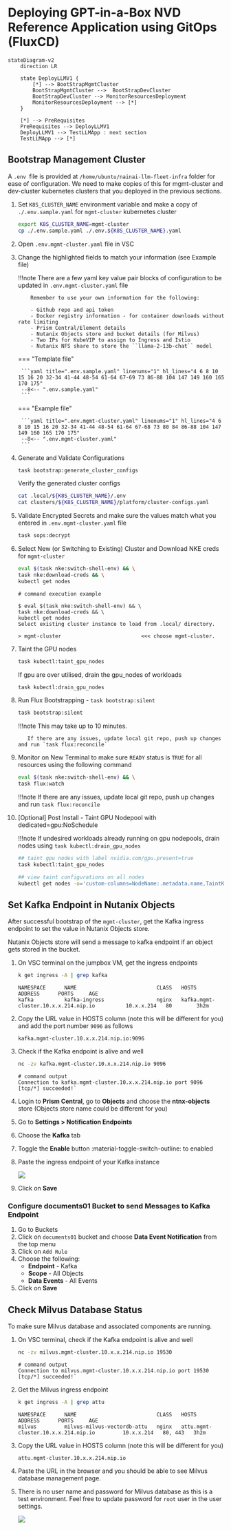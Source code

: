 # Deploying GPT-in-a-Box NVD Reference Application using GitOps (FluxCD)

```mermaid
stateDiagram-v2
    direction LR
    
    state DeployLLMV1 {
        [*] --> BootStrapMgmtCluster
        BootStrapMgmtCluster -->  BootStrapDevCluster
        BootStrapDevCluster --> MonitorResourcesDeployment
        MonitorResourcesDeployment --> [*]
    }

    [*] --> PreRequisites
    PreRequisites --> DeployLLMV1 
    DeployLLMV1 --> TestLLMApp : next section
    TestLLMApp --> [*]
```


## Bootstrap Management Cluster

A ``.env ``file is provided at   ``/home/ubuntu/nainai-llm-fleet-infra`` folder for ease of configuration. We need to make copies of this for mgmt-cluster and dev-cluster kubernetes clusters that you deployed in the previous sections. 

1. Set ``K8S_CLUSTER_NAME`` environment variable and make a copy of `./.env.sample.yaml` for ``mgmt-cluster`` kubernetes cluster

    ```bash
    export K8S_CLUSTER_NAME=mgmt-cluster
    cp ./.env.sample.yaml ./.env.${K8S_CLUSTER_NAME}.yaml
    ```
   
2. Open ``.env.mgmt-cluster.yaml`` file in VSC
   
3. Change the highlighted fields to match your information (see Example file)

    !!!note
           There are a few yaml key value pair blocks of configuration to be updated in ``.env.mgmt-cluster.yaml`` file

           Remember to use your own information for the following:

           - Github repo and api token
           - Docker registry information - for container downloads without rate limiting
           - Prism Central/Element details
           - Nutanix Objects store and bucket details (for Milvus)
           - Two IPs for KubeVIP to assign to Ingress and Istio 
           - Nutanix NFS share to store the ``llama-2-13b-chat`` model
       
    === "Template file"

        ```yaml title=".env.sample.yaml" linenums="1" hl_lines="4 6 8 10 15 16 20 32-34 41-44 48-54 61-64 67-69 73 86-88 104 147 149 160 165 170 175"
        --8<-- ".env.sample.yaml"
        ```
    
    === "Example file"

        ```yaml title=".env.mgmt-cluster.yaml" linenums="1" hl_lines="4 6 8 10 15 16 20 32-34 41-44 48-54 61-64 67-68 73 80 84 86-88 104 147 149 160 165 170 175"
        --8<-- ".env.mgmt-cluster.yaml"
        ```

4. Generate and Validate Configurations
  
    ```bash
    task bootstrap:generate_cluster_configs
    ```

    Verify the generated cluster configs

    ```bash
    cat .local/${K8S_CLUSTER_NAME}/.env
    cat clusters/${K8S_CLUSTER_NAME}/platform/cluster-configs.yaml
    ```

5. Validate Encrypted Secrets and make sure the values match what you entered in ``.env.mgmt-cluster.yaml`` file

    ```bash
    task sops:decrypt
    ```

6. Select New (or Switching to Existing) Cluster and Download NKE creds for ``mgmt-cluster``

    ```bash
    eval $(task nke:switch-shell-env) && \
    task nke:download-creds && \
    kubectl get nodes
    ```
    ``` { .text, .no-copy}
    # command execution example

    $ eval $(task nke:switch-shell-env) && \
    task nke:download-creds && \
    kubectl get nodes
    Select existing cluster instance to load from .local/ directory.
                                 
    > mgmt-cluster                          <<< choose mgmt-cluster.   
    ```

7.  Taint the GPU nodes
    
    ```bash
    task kubectl:taint_gpu_nodes
    ```
    If gpu are over utilised, drain the gpu_nodes of workloads

    ```bash
    task kubectl:drain_gpu_nodes
    ```

8.  Run Flux Bootstrapping - `task bootstrap:silent`

    ```bash
    task bootstrap:silent
    ```
    !!!note
           This may take up to 10 minutes.

           If there are any issues, update local git repo, push up changes and run `task flux:reconcile`

9.  Monitor on New Terminal to make sure ``READY`` status is ``TRUE`` for all resources using the following command

    ```bash
    eval $(task nke:switch-shell-env) && \
    task flux:watch
    ```

    !!!note
           If there are any issues, update local git repo, push up changes and run `task flux:reconcile`

10. [Optional] Post Install - Taint GPU Nodepool with dedicated=gpu:NoSchedule

    !!!note
           If undesired workloads already running on gpu nodepools, drain nodes using `task kubectl:drain_gpu_nodes`

    ```bash
    ## taint gpu nodes with label nvidia.com/gpu.present=true
    task kubectl:taint_gpu_nodes

    ## view taint configurations on all nodes
    kubectl get nodes -o='custom-columns=NodeName:.metadata.name,TaintKey:.spec.taints[*].key,TaintValue:.spec.taints[*].value,TaintEffect:.spec.taints[*].effect'
    ```

## Set Kafka Endpoint in Nutanix Objects

After successful bootstrap of the ``mgmt-cluster``, get the Kafka ingress endpoint to set the value in Nutanix Objects store. 

Nutanix Objects store will send a message to kafka endpoint if an object gets stored in the bucket.

1. On VSC terminal on the jumpbox VM, get the ingress endpoints
   
    ```bash
    k get ingress -A | grep kafka
    ```

    ``` { .text .no-copy } 
    NAMESPACE      NAME                          CLASS   HOSTS                                         ADDRESS      PORTS     AGE
    kafka          kafka-ingress                 nginx   kafka.mgmt-cluster.10.x.x.214.nip.io          10.x.x.214   80        3h2m         
    ```

2. Copy the URL value in HOSTS column (note this will be different for you) and add the port number ``9096`` as follows
   
    ``` { .text .no-copy }
    kafka.mgmt-cluster.10.x.x.214.nip.io:9096
    ```

3. Check if the Kafka endpoint is alive and well
   
    ```bash
    nc -zv kafka.mgmt-cluster.10.x.x.214.nip.io 9096
    ```
    ```{ .text, .no-copy}
    # command output
    Connection to kafka.mgmt-cluster.10.x.x.214.nip.io port 9096 [tcp/*] succeeded!`
    ```

4. Login to **Prism Central**, go to **Objects** and choose the **ntnx-objects** store (Objects store name could be different for you)
5. Go to **Settings > Notification Endpoints**
6. Choose the **Kafka** tab
7. Toggle the **Enable** button :material-toggle-switch-outline: to enabled
8. Paste the ingress endpoint of your Kafka instance

    ![](images/notification_ep.png)
9.  Click on **Save**

### Configure documents01 Bucket to send Messages to Kafka Endpoint

1. Go to Buckets
2. Click on ``documents01`` bucket and choose **Data Event Notification** from the top menu
3. Click on ``Add Rule`` 
4. Choose the following:
   - **Endpoint** - Kafka
   - **Scope** - All Objects
   - **Data Events** - All Events
5. Click on **Save**

## Check Milvus Database Status

To make sure Milvus database and associated components are running. 

1. On VSC terminal, check if the Kafka endpoint is alive and well
   
    ```bash
    nc -zv milvus.mgmt-cluster.10.x.x.214.nip.io 19530
    ```
    ```{ .text, .no-copy}
    # command output
    Connection to milvus.mgmt-cluster.10.x.x.214.nip.io port 19530 [tcp/*] succeeded!`
    ```

2. Get the Milvus ingress endpoint
   
    ```bash
    k get ingress -A | grep attu
    ```

    ``` { .text .no-copy } 
    NAMESPACE      NAME                          CLASS   HOSTS                                       ADDRESS      PORTS     AGE
    milvus         milvus-milvus-vectordb-attu   nginx   attu.mgmt-cluster.10.x.x.214.nip.io         10.x.x.214   80, 443   3h2m
    ```

2. Copy the URL value in HOSTS column (note this will be different for you)
   
    ``` { .text .no-copy }
    attu.mgmt-cluster.10.x.x.214.nip.io
    ```
    
2. Paste the URL in the browser and you should be able to see Milvus database management page. 

3. There is no user name and password for Milvus database as this is a test environment. Feel free to update password for ``root`` user in the user settings.
   
    ![](images/attu.png)